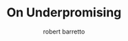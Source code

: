 ---
layout: gist
published: true
author: robert barretto
categories: productivity
doclocation: https://www.quora.com/What-are-a-few-things-that-very-successful-people-never-do/answer/James-Altucher?ch=10&share=b3dd207f&srid=hs9I

doctitle: What are a few things that very successful people never do?
docauthor: James Altucher
title: On Underpromising
docquote: Everybody is told a lie - to be a success you have to under promise and over deliver. This is the worst form of lack of integrity. The idea is that you are “safe”. Let’s say you under promise and you under deliver. You think, incorrectly, “hey, at least I have my integrity intact”. 
---